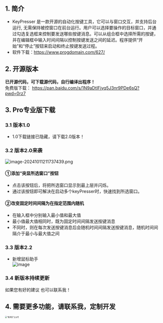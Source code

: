 ## 1. 简介
- KeyPresser 是一款开源的自动化按键工具，它可以与窗口交互，并支持后台运行, 无需保持被控窗口在前台运行。用户可以选择要操作的目标窗口，并通过勾选复选框来控制要发送哪些按键消息。可以从组合框中选择所需的按键，并在编辑框中输入时间间隔以控制按键发送之间的延迟。程序提供“开始”和“停止”按钮来启动和终止按键发送过程。
- 软件下载：https://www.progdomain.com/627/
## 2. 开源版本
**已开源代码，可下载源代码，自行编译出程序！**<br/>
免费版下载： https://pan.baidu.com/s/1N9aDtIFjyq5J3nr9PDe6sQ?pwd=0rz7
## 3. Pro专业版下载
### 3.1 版本1.0
- 1.0下载链接已隐藏，请下载2.0版本！<br>

### 3.2 版本2.0来袭
![image-20241011211737439.png](https://s2.loli.net/2024/10/11/J5afKz1opuWsyS2.png)

#### ①添加“突显所选窗口”按钮
- 点击该按钮后，将把所选窗口显示到最上层并闪烁。
- 通过该按钮即可解决在启动多个keyPresser时，快速找到所选窗口。

#### ②改变固定时间间隔为在指定范围内随机
- 在输入框中分别输入最小值和最大值
- 最小值最大值相同时，既为固定时间间隔发送按键消息
- 不同时，则在每次发送按键消息后会随机时间间隔发送按键消息，随机时间间隔介于最小与最大值之间 <br>
### 3.3 版本2.2
- 新增鼠标助手<br/>
  ![image](https://github.com/user-attachments/assets/d9793bcf-f57d-400b-a1c5-aa76dea16790)

### 3.4 新版本持续更新
如果您有好的建议 也可以联系我！

## 4. 需要更多功能，请联系我，定制开发
<img src="https://www.progdomain.com/wp-content/uploads/2024/04/1781713773764_.pic_.jpg" alt="“程序区”公众号" style="zoom:40%;">



